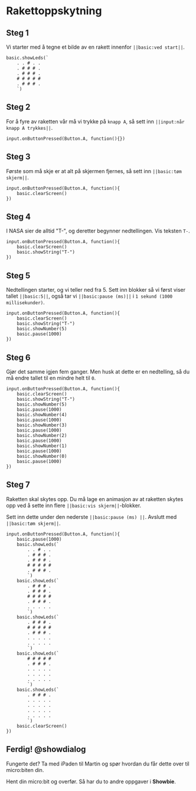 # Rakettoppskytning

## Steg 1
Vi starter med å tegne et bilde av en rakett innenfor ``||basic:ved start||``.
``` blocks
basic.showLeds(`
    . . # . .
    . # # # .
    . # # # .
    # # # # #
    . # # # .
    `)
```

## Steg 2
For å fyre av raketten vår må vi trykke på ``knapp A``, så sett inn ``||input:når knapp A trykkes||``.
``` blocks
input.onButtonPressed(Button.A, function(){})
```

## Steg 3
Første som må skje er at alt på skjermen fjernes, så sett inn ``||basic:tøm skjerm||``.
``` blocks
input.onButtonPressed(Button.A, function(){
    basic.clearScreen()
})
```

## Steg 4
I NASA sier de alltid "T-", og deretter begynner nedtellingen. Vis teksten ``T-``.
``` blocks
input.onButtonPressed(Button.A, function(){
    basic.clearScreen()
    basic.showString("T-")
})
```

## Steg 5
Nedtellingen starter, og vi teller ned fra 5. Sett inn blokker så vi først viser tallet ``||basic:5||``, også tar vi ``||basic:pause (ms)||`` i ``1 sekund (1000 millisekunder)``.
``` blocks
input.onButtonPressed(Button.A, function(){
    basic.clearScreen()
    basic.showString("T-")
    basic.showNumber(5)
    basic.pause(1000)
})
```

## Steg 6
Gjør det samme igjen fem ganger. Men husk at dette er en nedtelling, så du må endre tallet til en mindre helt til ``0``.
``` blocks
input.onButtonPressed(Button.A, function(){
    basic.clearScreen()
    basic.showString("T-")
    basic.showNumber(5)
    basic.pause(1000)
    basic.showNumber(4)
    basic.pause(1000)
    basic.showNumber(3)
    basic.pause(1000)
    basic.showNumber(2)
    basic.pause(1000)
    basic.showNumber(1)
    basic.pause(1000)
    basic.showNumber(0)
    basic.pause(1000)
})
```

## Steg 7
Raketten skal skytes opp. Du må lage en animasjon av at raketten skytes opp ved å sette inn flere ``||basic:vis skjerm||``-blokker.

Sett inn dette under den nederste ``||basic:pause (ms) ||``. Avslutt med ``||basic:tøm skjerm||``.

``` blocks
input.onButtonPressed(Button.A, function(){
    basic.pause(1000)
    basic.showLeds(`
        . . # . .
        . # # # .
        . # # # .
        # # # # #
        . # # # .
        `)
    basic.showLeds(`
        . # # # .
        . # # # .
        # # # # #
        . # # # .
        . . . . .
        `)
    basic.showLeds(`
        . # # # .
        # # # # #
        . # # # .
        . . . . .
        . . . . .
        `)
    basic.showLeds(`
        # # # # #
        . # # # .
        . . . . .
        . . . . .
        . . . . .
        `)
    basic.showLeds(`
        . # # # .
        . . . . .
        . . . . .
        . . . . .
        . . . . .
        `)
    basic.clearScreen()
})
```

## Ferdig! @showdialog
Fungerte det? Ta med iPaden til Martin og spør hvordan du får dette over til micro:biten din.

Hent din micro:bit og overfør. Så har du to andre oppgaver i **Showbie**.
